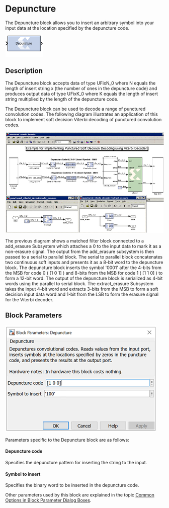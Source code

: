 # Depuncture

The Depuncture block allows you to insert an arbitrary symbol
into your input data at the location specified by the depuncture code.

![](./Images/block.png)

## Description
The Depuncture block accepts data of type UFixN_0 where N
equals the length of insert string x (the number of ones in the
depuncture code) and produces output data of type UFixK_0 where K
equals the length of insert string multiplied by the length of the
depuncture code.

The Depuncture block can be used to decode a range of punctured
convolution codes. The following diagram illustrates an application of
this block to implement soft decision Viterbi decoding of punctured
convolution codes.


![](./Images/hsz1538085512596.png)  

The previous diagram shows a matched filter block connected to a
add_erasure Subsystem which attaches a 0 to the input data to mark it as
a non-erasure signal. The output from the add_erasure subsystem is then
passed to a serial to parallel block. The serial to parallel block
concatenates two continuous soft inputs and presents it as a 8-bit word
to the depuncture block. The depuncture block inserts the symbol '0001'
after the 4-bits from the MSB for code 0 ( \[1 0 1\] ) and 8-bits from
the MSB for code 1 ( \[1 1 0\] ) to form a 12-bit word. The output of
the depuncture block is serialized as 4-bit words using the parallel to
serial block. The extract_erasure Subsystem takes the input 4-bit word
and extracts 3-bits from the MSB to form a soft decision input data word
and 1-bit from the LSB to form the erasure signal for the Viterbi
decoder.

## Block Parameters


![](./Images/iaa1647548822620.png)

Parameters specific to the Depuncture block are as follows:

#### Depuncture code  
Specifies the depuncture pattern for inserting the string to the input.

#### Symbol to insert  
Specifies the binary word to be inserted in the depuncture code.

Other parameters used by this block are explained in the topic [Common
Options in Block Parameter Dialog
Boxes](../../GEN/common-options/README.md).
